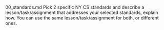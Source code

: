 00_standards.md
Pick 2 specific NY CS standards and describe a lesson/task/assignment that addresses your selected standards, explain how.
You can use the same lesson/task/assignment for both, or different ones.
